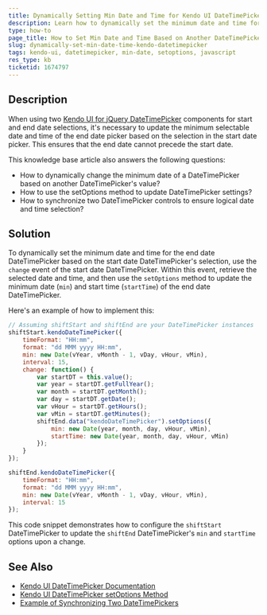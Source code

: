 ```yaml
---
title: Dynamically Setting Min Date and Time for Kendo UI DateTimePicker
description: Learn how to dynamically set the minimum date and time for a Kendo UI DateTimePicker based on another DateTimePicker's selection.
type: how-to
page_title: How to Set Min Date and Time Based on Another DateTimePicker's Selection in Kendo UI
slug: dynamically-set-min-date-time-kendo-datetimepicker
tags: kendo-ui, datetimepicker, min-date, setoptions, javascript
res_type: kb
ticketid: 1674797
---
```


## Description

When using two [Kendo UI for jQuery DateTimePicker](https://docs.telerik.com/kendo-ui/api/javascript/ui/datetimepicker) components for start and end date selections, it's necessary to update the minimum selectable date and time of the end date picker based on the selection in the start date picker. This ensures that the end date cannot precede the start date. 

This knowledge base article also answers the following questions:
- How to dynamically change the minimum date of a DateTimePicker based on another DateTimePicker's value?
- How to use the setOptions method to update DateTimePicker settings?
- How to synchronize two DateTimePicker controls to ensure logical date and time selection?

## Solution

To dynamically set the minimum date and time for the end date DateTimePicker based on the start date DateTimePicker's selection, use the `change` event of the start date DateTimePicker. Within this event, retrieve the selected date and time, and then use the `setOptions` method to update the minimum date (`min`) and start time (`startTime`) of the end date DateTimePicker.

Here's an example of how to implement this:

```javascript
// Assuming shiftStart and shiftEnd are your DateTimePicker instances
shiftStart.kendoDateTimePicker({
    timeFormat: "HH:mm",
    format: "dd MMM yyyy HH:mm",
    min: new Date(vYear, vMonth - 1, vDay, vHour, vMin),
    interval: 15,
    change: function() {
        var startDT = this.value();
        var year = startDT.getFullYear();
        var month = startDT.getMonth();
        var day = startDT.getDate();
        var vHour = startDT.getHours();
        var vMin = startDT.getMinutes();
        shiftEnd.data("kendoDateTimePicker").setOptions({
            min: new Date(year, month, day, vHour, vMin),
            startTime: new Date(year, month, day, vHour, vMin)
        });
    }
});

shiftEnd.kendoDateTimePicker({
    timeFormat: "HH:mm",
    format: "dd MMM yyyy HH:mm",
    min: new Date(vYear, vMonth - 1, vDay, vHour, vMin),
    interval: 15
});
```

This code snippet demonstrates how to configure the `shiftStart` DateTimePicker to update the `shiftEnd` DateTimePicker's `min` and `startTime` options upon a change. 

## See Also

- [Kendo UI DateTimePicker Documentation](https://docs.telerik.com/kendo-ui/api/javascript/ui/datetimepicker)
- [Kendo UI DateTimePicker setOptions Method](https://docs.telerik.com/kendo-ui/api/javascript/ui/datetimepicker/methods/setoptions)
- [Example of Synchronizing Two DateTimePickers](https://dojo.telerik.com/dXCVgCOv)
